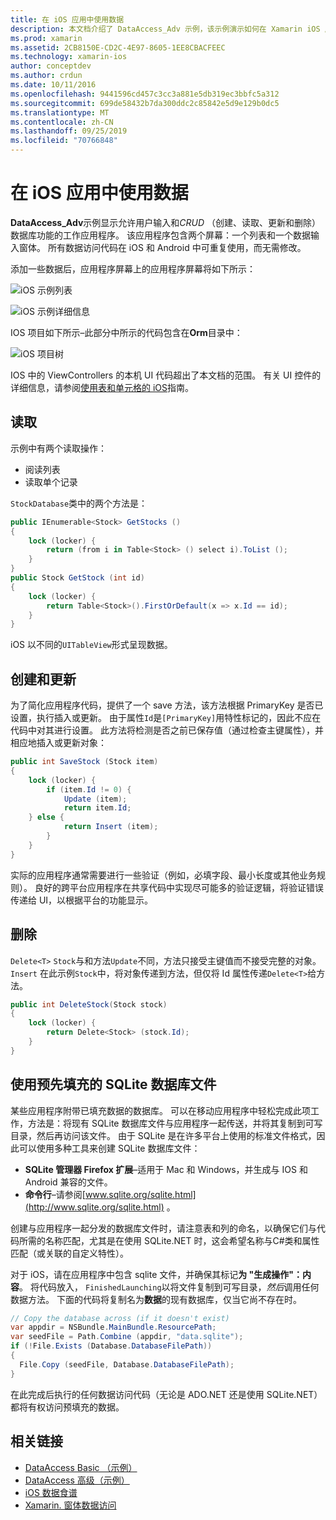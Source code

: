 ```yaml
---
title: 在 iOS 应用中使用数据
description: 本文档介绍了 DataAccess_Adv 示例，该示例演示如何在 Xamarin iOS 应用程序中收集用户输入并执行创建、读取、更新和删除（CRUD）数据库操作。
ms.prod: xamarin
ms.assetid: 2CB8150E-CD2C-4E97-8605-1EE8CBACFEEC
ms.technology: xamarin-ios
author: conceptdev
ms.author: crdun
ms.date: 10/11/2016
ms.openlocfilehash: 9441596cd457c3cc3a881e5db319ec3bbfc5a312
ms.sourcegitcommit: 699de58432b7da300ddc2c85842e5d9e129b0dc5
ms.translationtype: MT
ms.contentlocale: zh-CN
ms.lasthandoff: 09/25/2019
ms.locfileid: "70766848"
---
```

# <a name="using-data-in-an-ios-app"></a>在 iOS 应用中使用数据

**DataAccess_Adv**示例显示允许用户输入和*CRUD* （创建、读取、更新和删除）数据库功能的工作应用程序。 该应用程序包含两个屏幕：一个列表和一个数据输入窗体。 所有数据访问代码在 iOS 和 Android 中可重复使用，而无需修改。

添加一些数据后，应用程序屏幕上的应用程序屏幕将如下所示：

 ![](using-data-in-an-app-images/image9.png "iOS 示例列表")

 ![](using-data-in-an-app-images/image10.png "iOS 示例详细信息")

IOS 项目如下所示–此部分中所示的代码包含在**Orm**目录中：

 ![](using-data-in-an-app-images/image13.png "iOS 项目树")

IOS 中的 ViewControllers 的本机 UI 代码超出了本文档的范围。
有关 UI 控件的详细信息，请参阅[使用表和单元格的 iOS](~/ios/user-interface/controls/tables/index.md)指南。

## <a name="read"></a>读取

示例中有两个读取操作：

- 阅读列表
- 读取单个记录

`StockDatabase`类中的两个方法是：

```csharp
public IEnumerable<Stock> GetStocks ()
{
    lock (locker) {
        return (from i in Table<Stock> () select i).ToList ();
    }
}
public Stock GetStock (int id)
{
    lock (locker) {
        return Table<Stock>().FirstOrDefault(x => x.Id == id);
    }
}
```

iOS 以不同的`UITableView`形式呈现数据。

## <a name="create-and-update"></a>创建和更新

为了简化应用程序代码，提供了一个 save 方法，该方法根据 PrimaryKey 是否已设置，执行插入或更新。 由于属性`Id`是`[PrimaryKey]`用特性标记的，因此不应在代码中对其进行设置。
此方法将检测是否之前已保存值（通过检查主键属性），并相应地插入或更新对象：

```csharp
public int SaveStock (Stock item)
{
    lock (locker) {
        if (item.Id != 0) {
            Update (item);
            return item.Id;
    } else {
            return Insert (item);
        }
    }
}
```

实际的应用程序通常需要进行一些验证（例如，必填字段、最小长度或其他业务规则）。
良好的跨平台应用程序在共享代码中实现尽可能多的验证逻辑，将验证错误传递给 UI，以根据平台的功能显示。

## <a name="delete"></a>删除

`Delete<T>` `Stock`与和方法`Update`不同，方法只接受主键值而不接受完整的对象。 `Insert`
在此示例`Stock`中，将对象传递到方法，但仅将 Id 属性传递`Delete<T>`给方法。

```csharp
public int DeleteStock(Stock stock)
{
    lock (locker) {
        return Delete<Stock> (stock.Id);
    }
}
```

## <a name="using-a-pre-populated-sqlite-database-file"></a>使用预先填充的 SQLite 数据库文件

某些应用程序附带已填充数据的数据库。
可以在移动应用程序中轻松完成此项工作，方法是：将现有 SQLite 数据库文件与应用程序一起传送，并将其复制到可写目录，然后再访问该文件。 由于 SQLite 是在许多平台上使用的标准文件格式，因此可以使用多种工具来创建 SQLite 数据库文件：

- **SQLite 管理器 Firefox 扩展**–适用于 Mac 和 Windows，并生成与 IOS 和 Android 兼容的文件。
- **命令行**–请参阅[www.sqlite.org/sqlite.html](http://www.sqlite.org/sqlite.html) 。

创建与应用程序一起分发的数据库文件时，请注意表和列的命名，以确保它们与代码所需的名称匹配，尤其是在使用 SQLite.NET 时，这会希望名称与C#类和属性匹配（或关联的自定义特性）。

对于 iOS，请在应用程序中包含 sqlite 文件，并确保其标记**为 "生成操作"：内容**。 将代码放入， `FinishedLaunching`以将文件复制到可写目录，*然后*调用任何数据方法。 下面的代码将复制名为**数据**的现有数据库，仅当它尚不存在时。

```csharp
// Copy the database across (if it doesn't exist)
var appdir = NSBundle.MainBundle.ResourcePath;
var seedFile = Path.Combine (appdir, "data.sqlite");
if (!File.Exists (Database.DatabaseFilePath))
{
  File.Copy (seedFile, Database.DatabaseFilePath);
}
```

在此完成后执行的任何数据访问代码（无论是 ADO.NET 还是使用 SQLite.NET）都将有权访问预填充的数据。

## <a name="related-links"></a>相关链接

- [DataAccess Basic （示例）](https://github.com/xamarin/mobile-samples/tree/master/DataAccess/Basic)
- [DataAccess 高级（示例）](https://github.com/xamarin/mobile-samples/tree/master/DataAccess/Advanced)
- [iOS 数据食谱](https://github.com/xamarin/recipes/tree/master/Recipes/ios/data/sqlite)
- [Xamarin. 窗体数据访问](~/xamarin-forms/data-cloud/data/databases.md)
